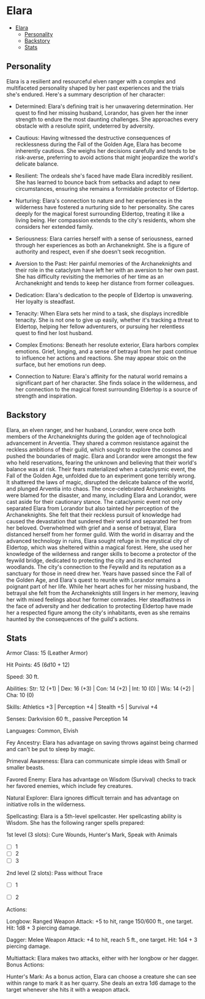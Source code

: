 # Elara

- [Elara](#elara)
  - [Personality](#personality)
  - [Backstory](#backstory)
  - [Stats](#stats)


## Personality

Elara is a resilient and resourceful elven ranger with a complex and multifaceted personality shaped by her past experiences and the trials she's endured. Here's a summary description of her character:

- Determined: Elara's defining trait is her unwavering determination. Her quest to find her missing husband, Lorandor, has given her the inner strength to endure the most daunting challenges. She approaches every obstacle with a resolute spirit, undeterred by adversity.
  
- Cautious: Having witnessed the destructive consequences of recklessness during the Fall of the Golden Age, Elara has become inherently cautious. She weighs her decisions carefully and tends to be risk-averse, preferring to avoid actions that might jeopardize the world's delicate balance.

- Resilient: The ordeals she's faced have made Elara incredibly resilient. She has learned to bounce back from setbacks and adapt to new circumstances, ensuring she remains a formidable protector of Eldertop.

- Nurturing: Elara's connection to nature and her experiences in the wilderness have fostered a nurturing side to her personality. She cares deeply for the magical forest surrounding Eldertop, treating it like a living being. Her compassion extends to the city's residents, whom she considers her extended family.

- Seriousness: Elara carries herself with a sense of seriousness, earned through her experiences as both an Archaneknight. She is a figure of authority and respect, even if she doesn't seek recognition.

- Aversion to the Past: Her painful memories of the Archaneknights and their role in the cataclysm have left her with an aversion to her own past. She has difficulty revisiting the memories of her time as an Archaneknight and tends to keep her distance from former colleagues.

- Dedication: Elara's dedication to the people of Eldertop is unwavering. Her loyalty is steadfast.

- Tenacity: When Elara sets her mind to a task, she displays incredible tenacity. She is not one to give up easily, whether it's tracking a threat to Eldertop, helping her fellow adventurers, or pursuing her relentless quest to find her lost husband.

- Complex Emotions: Beneath her resolute exterior, Elara harbors complex emotions. Grief, longing, and a sense of betrayal from her past continue to influence her actions and reactions. She may appear stoic on the surface, but her emotions run deep.

- Connection to Nature: Elara's affinity for the natural world remains a significant part of her character. She finds solace in the wilderness, and her connection to the magical forest surrounding Eldertop is a source of strength and inspiration.

## Backstory

Elara, an elven ranger, and her husband, Lorandor, were once both members of the Archaneknights during the golden age of technological advancement in Arventia. They shared a common resistance against the reckless ambitions of their guild, which sought to explore the cosmos and pushed the boundaries of magic. Elara and Lorandor were amongst the few who held reservations, fearing the unknown and believing that their world's balance was at risk.
Their fears materialized when a cataclysmic event, the Fall of the Golden Age, unfolded due to an experiment gone terribly wrong. It shattered the laws of magic, disrupted the delicate balance of the world, and plunged Arventia into chaos. The once-celebrated Archaneknights were blamed for the disaster, and many, including Elara and Lorandor, were cast aside for their cautionary stance.
The cataclysmic event not only separated Elara from Lorandor but also tainted her perception of the Archaneknights. She felt that their reckless pursuit of knowledge had caused the devastation that sundered their world and separated her from her beloved. Overwhelmed with grief and a sense of betrayal, Elara distanced herself from her former guild.
With the world in disarray and the advanced technology in ruins, Elara sought refuge in the mystical city of Eldertop, which was sheltered within a magical forest. Here, she used her knowledge of the wilderness and ranger skills to become a protector of the feywild bridge, dedicated to protecting the city and its enchanted woodlands. The city's connection to the Feywild and its reputation as a sanctuary for those in need drew her.
Years have passed since the Fall of the Golden Age, and Elara's quest to reunite with Lorandor remains a poignant part of her life. While her heart aches for her missing husband, the betrayal she felt from the Archaneknights still lingers in her memory, leaving her with mixed feelings about her former comrades. Her steadfastness in the face of adversity and her dedication to protecting Eldertop have made her a respected figure among the city's inhabitants, even as she remains haunted by the consequences of the guild's actions.


## Stats

Armor Class: 15 (Leather Armor)

Hit Points: 45 (6d10 + 12)

Speed: 30 ft.

Abilities: Str: 12 (+1) | Dex: 16 (+3) | Con: 14 (+2) | Int: 10 (0) | Wis: 14 (+2) | Cha: 10 (0)

Skills: Athletics +3 | Perception +4 | Stealth +5 | Survival +4

Senses: Darkvision 60 ft., passive Perception 14

Languages: Common, Elvish

Fey Ancestry: Elara has advantage on saving throws against being charmed and can't be put to sleep by magic.

Primeval Awareness: Elara can communicate simple ideas with Small or smaller beasts.

Favored Enemy: Elara has advantage on Wisdom (Survival) checks to track her favored enemies, which include fey creatures.

Natural Explorer: Elara ignores difficult terrain and has advantage on initiative rolls in the wilderness.

Spellcasting: Elara is a 5th-level spellcaster. Her spellcasting ability is Wisdom. She has the following ranger spells prepared:

1st level (3 slots): Cure Wounds, Hunter's Mark, Speak with Animals 
- [ ] 1
- [ ] 2
- [ ] 3

2nd level (2 slots): Pass without Trace 

- [ ] 1
- [ ] 2


Actions:

Longbow: Ranged Weapon Attack: +5 to hit, range 150/600 ft., one target. Hit: 1d8 + 3 piercing damage.

Dagger: Melee Weapon Attack: +4 to hit, reach 5 ft., one target. Hit: 1d4 + 3 piercing damage.

Multiattack: Elara makes two attacks, either with her longbow or her dagger.
Bonus Actions:

Hunter's Mark: As a bonus action, Elara can choose a creature she can see within range to mark it as her quarry. She deals an extra 1d6 damage to the target whenever she hits it with a weapon attack.




